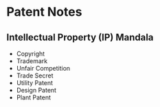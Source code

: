 Patent Notes
================

## Intellectual Property (IP) Mandala

* Copyright
* Trademark
* Unfair Competition
* Trade Secret
* Utility Patent
* Design Patent
* Plant Patent
